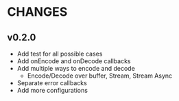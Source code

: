 # CHANGES

## v0.2.0
- Add test for all possible cases
- Add onEncode and onDecode callbacks
- Add multiple ways to encode and decode
    - Encode/Decode over buffer, Stream, Stream Async
- Separate error callbacks
- Add more configurations

